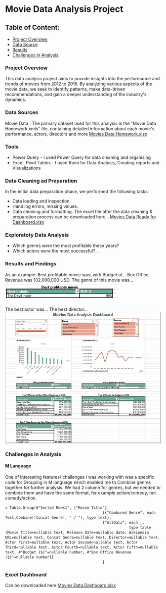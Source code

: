 # Movie Data Analysis Project
## Table of Content:
 - [Project Overview](#project-overview)
 - [Data Source](#data-sources)
 - [Results](#results-and-findings)
 - [Challenges in Analysis](#challenges-in-analysis)

### Project Overview
This data analysis project aims to provide insights into the performance and trends of movies from 2012 to 2016.
By analyzing various aspects of the movie data, we seek to identify patterns, make data-driven recommendations, and gain a deeper understanding of the industry's dynamics.

### Data Sources
Movie Data : The primary dataset used for this analysis is the "Movie Data Homework.xmls" file, containing detailed information about each movie's performance, actors, directors and more
[Movies Data Homework.xlsx](https://github.com/spevaky/MovieData/blob/bbf510e2977bf3e4fccc4afcff653b4a66a64674/Movies%20Data%20Homework.xlsx)

### Tools
 - Power Query - I used Power Query for data cleaning and organising
 - Excel, Pivot Tables - I used them for Data Analysis, Creating reports and Visualizations

### Data Cleaning ad Preparation
In the initial data preparation phase, we performed the following tasks:
 - Data loading and inspection.
 - Handling errors, missing values.
 - Data cleaning and formatting.
The excel file after the data cleaning & preparation process can be downloaded here - [Movies Data Ready for Dashboard.xlsx](https://github.com/user-attachments/files/16385260/Movies.Data.Ready.for.Dashboard.xlsx)
### Exploratoty Data Analysis
 - Which genres were the most profitable these years?
 - Which actors were the most successful?...


### Results and Findings 
As an example:
Best profitable movie was: with Budget of... Box Office Revenue was 102,000,000 USD. The genre of this movie was...
![Best Prof Movie](https://github.com/spevaky/MovieData/blob/cbc23dfdbd86e6ea52b267a8199bb00f375d5025/Best%20Prof%20Movie.JPG)

The best actor was...
The best director...
![Movies Data Dashboard](https://github.com/spevaky/MovieData/blob/0759b09e1ffbd7f9c54dbbe9274fffe50a44f21f/Movies%20Data%20Dashboard.jpeg)

### Challenges in Analysis
#### M Language
One of interesting features/ challenges I was working with was a specific code for Grouping in M language which enabled me to Combine genres together for further analysis.
We had 2 column for genres, but we needed to combine them and have the same format, for example action/comedy, not comedy/action.

``` 
= Table.Group(#"Sorted Rows1", {"Movie Title"}, 
                                            {{"Combined Genre", each Text.Combine([Concat Genre], " / "), type text},
                                            {"AllData", each _, 
                                                        type table [Movie Title=nullable text, Release Date=nullable date, Wikipedia URL=nullable text, Concat Genre=nullable text, Director=nullable text, Actor First=nullable text, Actor Second=nullable text, Actor Third=nullable text, Actor Fourth=nullable text, Actor Fifth=nullable text, #"Budget ($)"=nullable number, #"Box Office Revenue ($)"=nullable number]}
                                            }
```
### Excel Dashboard
Can be downloaded here [Movies Data Dashboard.xlsx](https://github.com/user-attachments/files/16385266/Movies.Data.Dashboard.xlsx)
